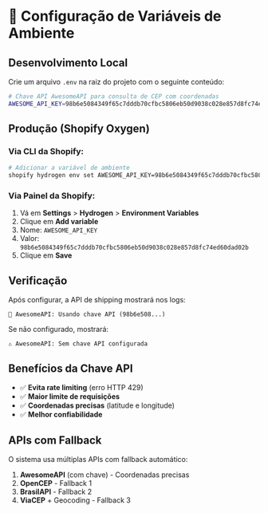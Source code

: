 # 🔑 Configuração de Variáveis de Ambiente

## Desenvolvimento Local

Crie um arquivo `.env` na raiz do projeto com o seguinte conteúdo:

```bash
# Chave API AwesomeAPI para consulta de CEP com coordenadas
AWESOME_API_KEY=98b6e5084349f65c7dddb70cfbc5806eb50d9038c028e857d8fc74ed60dad02b
```

## Produção (Shopify Oxygen)

### Via CLI da Shopify:

```bash
# Adicionar a variável de ambiente
shopify hydrogen env set AWESOME_API_KEY=98b6e5084349f65c7dddb70cfbc5806eb50d9038c028e857d8fc74ed60dad02b
```

### Via Painel da Shopify:

1. Vá em **Settings** > **Hydrogen** > **Environment Variables**
2. Clique em **Add variable**
3. Nome: `AWESOME_API_KEY`
4. Valor: `98b6e5084349f65c7dddb70cfbc5806eb50d9038c028e857d8fc74ed60dad02b`
5. Clique em **Save**

## Verificação

Após configurar, a API de shipping mostrará nos logs:

```
🔑 AwesomeAPI: Usando chave API (98b6e508...)
```

Se não configurado, mostrará:

```
⚠️ AwesomeAPI: Sem chave API configurada
```

## Benefícios da Chave API

- ✅ **Evita rate limiting** (erro HTTP 429)
- ✅ **Maior limite de requisições**
- ✅ **Coordenadas precisas** (latitude e longitude)
- ✅ **Melhor confiabilidade**

## APIs com Fallback

O sistema usa múltiplas APIs com fallback automático:

1. **AwesomeAPI** (com chave) - Coordenadas precisas
2. **OpenCEP** - Fallback 1
3. **BrasilAPI** - Fallback 2
4. **ViaCEP** + Geocoding - Fallback 3

